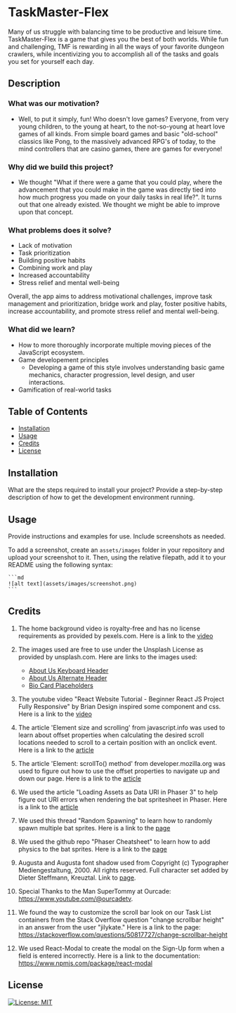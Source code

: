 # TaskMaster-Flex
Many of us struggle with balancing time to be productive and leisure time. TaskMaster-Flex is a game that gives you the best of both worlds. While fun and challenging, TMF is rewarding in all the ways of your favorite dungeon crawlers, while incentivizing you to accomplish all of the tasks and goals you set for yourself each day.

## Description

### What was our motivation?
- Well, to put it simply, fun! Who doesn't love games? Everyone, from very young children, to the young at heart, to the not-so-young at heart love games of all kinds. From simple board games and basic "old-school" classics like Pong, to the massively advanced RPG's of today, to the mind controllers that are casino games, there are games for everyone!

### Why did we build this project?
- We thought "What if there were a game that you could play, where the advancement that you could make in the game was directly tied into how much progress you made on your daily tasks in real life?". It turns out that one already existed. We thought we might be able to improve upon that concept.

### What problems does it solve?
- Lack of motivation
- Task prioritization
- Building positive habits
- Combining work and play
- Increased accountability
- Stress relief and mental well-being

Overall, the app aims to address motivational challenges, improve task management and prioritization, bridge work and play, foster positive habits, increase accountability, and promote stress relief and mental well-being.

### What did we learn?
- How to more thoroughly incorporate multiple moving pieces of the JavaScript ecosystem.
- Game developement principles
  - Developing a game of this style involves understanding basic game mechanics, character progression, level design, and user interactions.
- Gamification of real-world tasks


## Table of Contents

- [Installation](#installation)
- [Usage](#usage)
- [Credits](#credits)
- [License](#license)

## Installation

What are the steps required to install your project? Provide a step-by-step description of how to get the development environment running.

## Usage

Provide instructions and examples for use. Include screenshots as needed.

To add a screenshot, create an `assets/images` folder in your repository and upload your screenshot to it. Then, using the relative filepath, add it to your README using the following syntax:

    ```md
    ![alt text](assets/images/screenshot.png)
    ```

## Credits

1. The home background video is royalty-free and has no license requirements as provided by pexels.com.  Here is a link to the [video](https://www.pexels.com/video/digital-projection-of-abstract-geometrical-lines-3129671/) 

2. The images used are free to use under the Unsplash License as provided by unsplash.com.  Here are links to the images used:
    <ul>
      <li><a href="https://unsplash.com/photos/feXpdV001o4">About Us Keyboard Header</a></li>

      <li><a href="https://unsplash.com/photos/sIHKeZjSVNI">About Us Alternate Header</a></li>

      <li><a href="https://unsplash.com/photos/mZnx9429i94">Bio Card Placeholders</a></li>
    </ul>

3. The youtube video "React Website Tutorial - Beginner React JS Project Fully Responsive" by Brian Design inspired some component and css.  Here is a link to the [video](https://www.youtube.com/watch?v=I2UBjN5ER4s&t=5244s) 

4. The article 'Element size and scrolling' from javascript.info was used to learn about offset properties when calculating the desired scroll locations needed to scroll to a certain position with an onclick event. Here is a link to the [article](https://javascript.info/size-and-scroll) 

5. The article 'Element: scrollTo() method' from developer.mozilla.org was used to figure out how to use the offset properties to navigate up and down our page.  Here is a link to the [article](https://developer.mozilla.org/en-US/docs/Web/API/Element/scrollTo) 

6. We used the article "Loading Assets as Data URI in Phaser 3" to help figure out URI errors when rendering the bat spritesheet in Phaser.  Here is a link to the [article](https://supernapie.com/blog/loading-assets-as-data-uri-in-phaser-3/) 

7. We used this thread "Random Spawning" to learn how to randomly spawn multiple bat sprites.  Here is a link to the [page](https://phaser.discourse.group/t/random-spawning/3318/3) 

8. We used the github repo "Phaser Cheatsheet" to learn how to add physics to the bat sprites.  Here is a link to the [page](https://gist.github.com/woubuc/6ef002051aeef453a95b)

9. Augusta and Augusta font shadow used from Copyright (c) Typographer Mediengestaltung, 2000. All rights reserved. Full character set added by Dieter Steffmann, Kreuztal. Link to [page](https://www.1001fonts.com/augusta-font.html).

10. Special Thanks to the Man SuperTommy at Ourcade: https://www.youtube.com/@ourcadetv.

11. We found the way to customize the scroll bar look on our Task List containers from the Stack Overflow question "change scrollbar height" in an answer from the user "jilykate."  Here is a link to the page: https://stackoverflow.com/questions/50817727/change-scrollbar-height 

12. We used React-Modal to create the modal on the Sign-Up form when a field is entered incorrectly.  Here is a link to the documentation: https://www.npmjs.com/package/react-modal 

## License

[![License: MIT](https://img.shields.io/badge/License-MIT-yellow.svg)](https://opensource.org/licenses/MIT)

